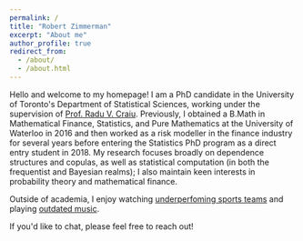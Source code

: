 ```yaml
---
permalink: /
title: "Robert Zimmerman"
excerpt: "About me"
author_profile: true
redirect_from: 
  - /about/
  - /about.html
---
```


Hello and welcome to my homepage! I am a PhD candidate in the University of Toronto's Department of Statistical Sciences, working under the supervision of [Prof. Radu V. Craiu](https://utstat.toronto.edu/craiu/). Previously, I obtained a B.Math in Mathematical Finance, Statistics, and Pure Mathematics at the University of Waterloo in 2016 and then worked as a risk modeller in the finance industry for several years before entering the Statistics PhD program as a direct entry student in 2018. My research focuses broadly on dependence structures and copulas, as well as statistical computation (in both the frequentist and Bayesian realms); I also maintain keen interests in probability theory and mathematical finance.

Outside of academia, I enjoy watching [underperfoming sports teams](https://grantland.com/features/worst-sports-city-world/) and playing [outdated music](https://en.wikipedia.org/wiki/Classical_music).

If you'd like to chat, please feel free to reach out!